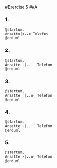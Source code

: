#Exercise 5
##A

### 1.
```plantuml
@startuml
Ansatte|o..o|Telefon
@enduml
```

### 2.
```plantuml
@startuml
Ansatte ||..|| Telefon
@enduml
```

### 3.
```plantuml
@startuml
Ansatte ||..o{ Telefon
@enduml
```

### 4.
```plantuml
@startuml
Ansatte ||..|{ Telefon
@enduml
```
### 5.
```plantuml
@startuml
Ansatte }|..o{ Telefon
@enduml
```






